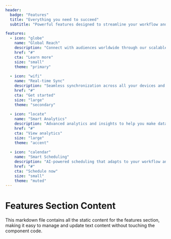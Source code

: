 ```yaml
---
header:
  badge: "Features"
  title: "Everything you need to succeed"
  subtitle: "Powerful features designed to streamline your workflow and enhance productivity across all your projects."

features:
  - icon: "globe"
    name: "Global Reach"
    description: "Connect with audiences worldwide through our scalable platform infrastructure."
    href: "#"
    cta: "Learn more"
    size: "small"
    theme: "primary"
    
  - icon: "wifi"
    name: "Real-time Sync"
    description: "Seamless synchronization across all your devices and platforms in real-time."
    href: "#"
    cta: "Get started"
    size: "large"
    theme: "secondary"
    
  - icon: "locate"
    name: "Smart Analytics"
    description: "Advanced analytics and insights to help you make data-driven decisions."
    href: "#"
    cta: "View analytics"
    size: "large"
    theme: "accent"
    
  - icon: "calendar"
    name: "Smart Scheduling"
    description: "AI-powered scheduling that adapts to your workflow and optimizes productivity."
    href: "#"
    cta: "Schedule now"
    size: "small"
    theme: "muted"
---
```


# Features Section Content

This markdown file contains all the static content for the features section, making it easy to manage and update text content without touching the component code.